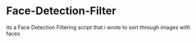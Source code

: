 # Face-Detection-Filter
its a Face Detection Filtering script that i wrote to sort through images with faces 
